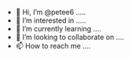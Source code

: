 - 👋 Hi, I’m @petee6 .....
- 👀 I’m interested in .....
- 🌱 I’m currently learning ....
- 💞️ I’m looking to collaborate on ....
- 📫 How to reach me ....

<!---
petee6/petee6 is a ✨ special ✨ repository because its `README.md` (this file) appears on your GitHub profile.
You can click the Preview link to take a look at your changes.
--->
